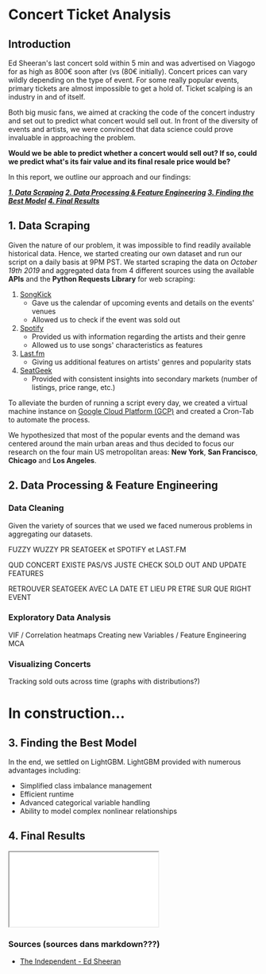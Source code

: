 
# Concert Ticket Analysis

## Introduction

Ed Sheeran's last concert sold within 5 min and was advertised on Viagogo for as high as 800€ soon after (vs (80€ initially). Concert prices can vary wildly depending on the type of event. For some really popular events, primary tickets are almost impossible to get a hold of. Ticket scalping is an industry in and of itself. 

Both big music fans, we aimed at cracking the code of the concert industry and set out to predict what concert would sell out. In front of the diversity of events and artists, we were convinced that data science could prove invaluable in approaching the problem. 

**Would we be able to predict whether a concert would sell out? If so, could we predict what's its fair value and its final resale price would be?**

In this report, we outline our approach and our findings:

_**[1. Data Scraping](#scraping)
[2. Data Processing & Feature Engineering](#processing)
[3. Finding the Best Model](#model)
[4. Final Results](#results)**_

## 1. Data Scraping <a name="scraping"></a>

Given the nature of our problem, it was impossible to find readily available historical data. Hence, we started creating our own dataset and run our script on a daily basis at 9PM PST. We started scraping the data on *October 19th 2019* and aggregated data from 4 different sources using the available **APIs** and the **Python Requests Library** for web scraping:
1. [SongKick](http://songkick.com)
   - Gave us the calendar of upcoming events and details on the events' venues
   - Allowed us to check if the event was sold out
2. [Spotify](http://spotify.com)
   - Provided us with information regarding the artists and their genre
   - Allowed us to use songs' characteristics as features
3. [Last.fm](http://last.fm)
   - Giving us additional features on artists' genres and popularity stats
4. [SeatGeek](http://seatgeek.com)
   - Provided with consistent insights into secondary markets (number of listings, price range, etc.)

To alleviate the burden of running a script every day, we created a virtual machine instance on [Google Cloud Platform (GCP)](https://cloud.google.com/) and created a Cron-Tab to automate the process. 

We hypothesized that most of the popular events and the demand was centered around the main urban areas and thus decided to focus our research on the four main US metropolitan areas: **New York**, **San Francisco**, **Chicago** and **Los Angeles**.

## 2. Data Processing & Feature Engineering <a name="processing"></a>

### Data Cleaning

Given the variety of sources that we used we faced numerous problems in aggregating our datasets.

FUZZY WUZZY PR SEATGEEK et SPOTIFY et LAST.FM

QUD CONCERT EXISTE PAS/VS JUSTE CHECK SOLD OUT AND UPDATE FEATURES

RETROUVER SEATGEEK AVEC LA DATE ET LIEU PR ETRE SUR QUE RIGHT EVENT



### Exploratory Data Analysis

VIF / Correlation heatmaps
Creating new Variables / Feature Engineering
MCA

### Visualizing Concerts

Tracking sold outs across time (graphs with distributions?)
# In construction...

## 3. Finding the Best Model <a name="model"></a>


In the end, we settled on LightGBM. LightGBM provided with numerous advantages including:
- Simplified class imbalance management
- Efficient runtime
- Advanced categorical variable handling
- Ability to model complex nonlinear relationships

## 4. Final Results <a name="results"></a>

<iframe src="/assets/model_perfs.html"> </iframe>

### Sources (sources dans markdown???)

- [The Independent - Ed Sheeran](https://www.independent.ie/entertainment/ed-sheeran-tickets-sold-out-in-under-five-minutes-35417761.html)